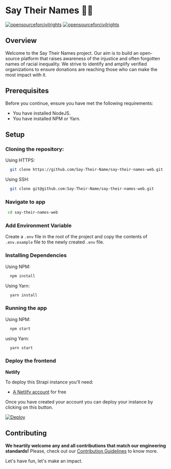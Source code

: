 # Say Their Names ✊🏿

[![opensourceforcivilrights](https://badges.opensourceforcivilrights.com/blm.svg)](https://opensourceforcivilrights.com)
[![opensourceforcivilrights](https://badges.opensourceforcivilrights.com/oscr.svg)](https://opensourceforcivilrights.com)

## Overview

Welcome to the Say Their Names project. Our aim is to build an open-source platform that raises awareness of the injustice and often forgotten names of racial inequality. We strive to identify and amplify verified organizations to ensure donations are reaching those who can make the most impact with it.

## Prerequisites

Before you continue, ensure you have met the following requirements:

- You have installed NodeJS.
- You have installed NPM or Yarn.

## Setup

### Cloning the repository:

Using HTTPS:

```sh
  git clone https://github.com/Say-Their-Name/say-their-names-web.git
```

Using SSH:

```sh
  git clone git@github.com:Say-Their-Name/say-their-names-web.git
```

### Navigate to app
```sh
 cd say-their-names-web
```

### Add Environment Variable
Create a `.env` file in the root of the project and copy the contents of `.env.example` file to the newly created `.env` file.

### Installing Dependencies

Using NPM:

```sh
  npm install
```

Using Yarn:

```sh
  yarn install
```

### Running the app

Using NPM:

```sh
  npm start
```

using Yarn:

```sh
  yarn start
```

### Deploy the frontend

**Netlify**

To deploy this Strapi instance you'll need:

- [A Netlify account](https://app.netlify.com/signup) for free

Once you have created your account you can deploy your instance by clicking on this button.

[![Deploy](https://www.netlify.com/img/deploy/button.svg)](https://app.netlify.com/start/deploy?repository=https://github.com/Say-Their-Name/web)

## Contributing

**We heartily welcome any and all contributions that match our engineering standards!**
Please, check out our [Contribution Guidelines](https://github.com/Say-Their-Name/say-their-names-web/blob/chore/styling/CONTRIBUTING.md#say-their-name-web-contribution-guide) to know more.

Let's have fun, let's make an impact.
